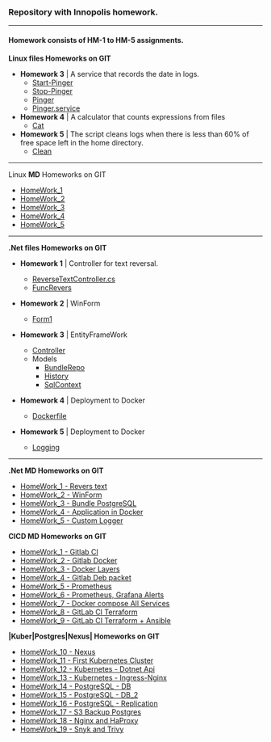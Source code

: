 ### Repository with __Innopolis__ homework.
___

#### Homework consists of HM-1 to HM-5 assignments.

**Linux files Homeworks on GIT**

* __Homework 3__ | A service that records the date in logs.
  * [Start-Pinger](https://gitlab.com/AyuBBlack/inno/blob/main/Linux/start-pinger.sh)
  * [Stop-Pinger](https://gitlab.com/AyuBBlack/inno/blob/main/Linux/stop-pinger.sh)
  * [Pinger](https://gitlab.com/AyuBBlack/inno/blob/main/Linux/pinger.sh)
  * [Pinger.service](https://gitlab.com/AyuBBlack/inno/blob/main/Linux/pinger.service)
* __Homework 4__ | A calculator that counts expressions from files
  * [Cat](https://gitlab.com/AyuBBlack/inno/blob/main/Linux/cat.sh)
* __Homework 5__ | The script cleans logs when there is less than 60% of free space left in the home directory.
  * [Clean](https://gitlab.com/AyuBBlack/inno/blob/main/Linux/clean.sh)

___

Linux **MD** Homeworks on GIT

* [HomeWork_1](https://gitlab.com/AyuBBlack/inno/-/blob/main/Linux/HomeWorks/HM_1.md)
* [HomeWork_2](https://gitlab.com/AyuBBlack/inno/-/blob/main/Linux/HomeWorks/HM_2.md)
* [HomeWork_3](https://gitlab.com/AyuBBlack/inno/-/blob/main/Linux/HomeWorks/HM_3.md)
* [HomeWork_4](https://gitlab.com/AyuBBlack/inno/-/blob/main/Linux/HomeWorks/HM_4.md)
* [HomeWork_5](https://gitlab.com/AyuBBlack/inno/-/blob/main/Linux/HomeWorks/HM_5.md)

___

**.Net files Homeworks on GIT**
* __Homework 1__ | Controller for text reversal.
  * [ReverseTextController.cs](https://gitlab.com/AyuBBlack/inno/blob/main/DotNet/ReverseTextApi/ReverseTextApi/Controllers/ReverseTextController.cs)
  * [FuncRevers](https://gitlab.com/AyuBBlack/inno/blob/main/DotNet/ReverseTextApi/ReverseTextApi/Models/FuncRevers.cs)

* __Homework 2__ | WinForm
  * [Form1](https://gitlab.com/AyuBBlack/inno/blob/main/DotNet/WinFormsApp/WinFormsApp/Form1.cs)

* __Homework 3__ | EntityFrameWork
  * [Controller](https://gitlab.com/AyuBBlack/inno/blob/main/DotNet/SqlBundle/SqlBundle/Controllers/BundleRun.cs)
  * Models
    * [BundleRepo](https://gitlab.com/AyuBBlack/inno/blob/main/DotNet/SqlBundle/SqlBundle/Models/BundleRepo.cs)
    * [History](https://gitlab.com/AyuBBlack/inno/blob/main/DotNet/SqlBundle/SqlBundle/Models/History.cs)  
    * [SqlContext](https://gitlab.com/AyuBBlack/inno/blob/main/DotNet/SqlBundle/SqlBundle/Models/SqlContext.cs)  
* __Homework 4__ | Deployment to Docker
  * [Dockerfile](https://gitlab.com/AyuBBlack/inno/blob/main/DotNet/SqlBundle_Docker/SqlBundle/Dockerfile)

* __Homework 5__ | Deployment to Docker
  * [Logging](https://gitlab.com/AyuBBlack/inno/tree/main/DotNet/SqlBundle_Custom_Logger/SqlBundle/Logging)
___

**.Net **MD** Homeworks on GIT**

* [HomeWork_1 - Revers text ](https://gitlab.com/AyuBBlack/inno/blob/main/DotNet/HomeWorks/HW_1.md)
* [HomeWork_2 - WinForm ](https://gitlab.com/AyuBBlack/inno/blob/main/DotNet/HomeWorks/HW_2.md)
* [HomeWork_3 - Bundle PostgreSQL](https://gitlab.com/AyuBBlack/inno/blob/main/DotNet/HomeWorks/HW_3.md)
* [HomeWork_4 - Application in Docker ](https://gitlab.com/AyuBBlack/inno/blob/main/DotNet/HomeWorks/HW_4.md)
* [HomeWork_5 - Custom Logger ](https://gitlab.com/AyuBBlack/inno/blob/main/DotNet/HomeWorks/HW_5.md)

**CICD **MD** Homeworks on GIT**

* [HomeWork_1 - Gitlab CI](https://gitlab.com/AyuBBlack/inno/blob/main/CICD/HW_1.md)
* [HomeWork_2 - Gitlab Docker](https://gitlab.com/AyuBBlack/inno/blob/main/CICD/HW_2.MD)
* [HomeWork_3 - Docker Layers](https://gitlab.com/AyuBBlack/inno/blob/main/CICD/HW_3.MD)
* [HomeWork_4 - Gitlab Deb packet](https://gitlab.com/AyuBBlack/inno/blob/main/CICD/HW_4.MD)
* [HomeWork_5 - Prometheus ](https://gitlab.com/AyuBBlack/inno/-/blob/main/CICD/HW_5.MD)
* [HomeWork_6 - Prometheus, Grafana Alerts](https://gitlab.com/AyuBBlack/inno/blob/main/CICD/HW_6.MD)
* [HomeWork_7 - Docker compose All Services](https://gitlab.com/AyuBBlack/inno/blob/main/CICD/HW_7.MD)
* [HomeWork_8 - GitLab CI Terraform](https://gitlab.com/AyuBBlack/inno/-/blob/main/CICD/HW_8.MD)
* [HomeWork_9 - GitLab CI Terraform + Ansible ](https://gitlab.com/AyuBBlack/inno/-/blob/main/CICD/HW_9.MD)

**|Kuber|Postgres|Nexus| Homeworks on GIT**

* [HomeWork_10 - Nexus ](https://gitlab.com/AyuBBlack/inno/-/blob/main/CICD/HW_10.MD)
* [HomeWork_11 - First Kubernetes Cluster ](https://gitlab.com/AyuBBlack/inno/-/blob/main/CICD/HW_11.MD)
* [HomeWork_12 - Kubernetes - Dotnet Api ](https://gitlab.com/AyuBBlack/inno/-/blob/main/CICD/HW_12.MD)
* [HomeWork_13 - Kubernetes - Ingress-Nginx ](https://gitlab.com/AyuBBlack/inno/-/blob/main/CICD/HW_13.MD)
* [HomeWork_14 - PostgreSQL - DB ](https://gitlab.com/AyuBBlack/inno/-/blob/main/CICD/HW_14.MD)
* [HomeWork_15 - PostgreSQL - DB_2 ](https://gitlab.com/AyuBBlack/inno/-/blob/main/CICD/HW_15.MD)
* [HomeWork_16 - PostgreSQL - Replication ](https://gitlab.com/AyuBBlack/inno/-/blob/main/CICD/HW_15.MD)
* [HomeWork_17 - S3 Backup Postgres ](https://gitlab.com/AyuBBlack/inno/-/blob/main/CICD/HW_17.MD)
* [HomeWork_18 - Nginx and HaProxy ](https://gitlab.com/AyuBBlack/inno/-/blob/main/CICD/HW_18.MD)
* [HomeWork_19 - Snyk and Trivy ](https://gitlab.com/AyuBBlack/inno/-/blob/main/CICD/HW_19.MD)